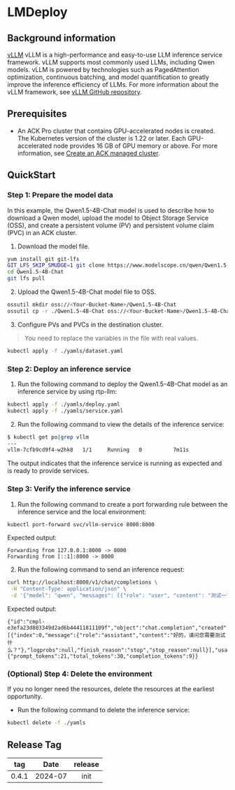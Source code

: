 # LMDeploy

## Background information

[vLLM](https://github.com/vllm-project/vllm) vLLM is a high-performance and easy-to-use LLM inference service framework.
vLLM supports most commonly used LLMs, including Qwen models. vLLM is powered by technologies such as PagedAttention
optimization, continuous batching, and model quantification to greatly improve the inference efficiency of LLMs. For
more information about the vLLM framework, see [vLLM GitHub repository](https://github.com/vllm-project/vllm).

## Prerequisites

- An ACK Pro cluster that contains GPU-accelerated nodes is created. The Kubernetes version of the cluster is 1.22 or
  later. Each GPU-accelerated node provides 16 GB of GPU memory or above. For more information,
  see [Create an ACK managed cluster](https://www.alibabacloud.com/help/en/ack/ack-managed-and-ack-dedicated/user-guide/create-an-ack-managed-cluster-2).

## QuickStart

### Step 1: Prepare the model data

In this example, the Qwen1.5-4B-Chat model is used to describe how to download a Qwen model, upload the model to Object
Storage Service (OSS), and create a persistent volume (PV) and persistent volume claim (PVC) in an ACK cluster.

1. Download the model file.

```bash
yum install git git-lfs
GIT_LFS_SKIP_SMUDGE=1 git clone https://www.modelscope.cn/qwen/Qwen1.5-4B-Chat.git
cd Qwen1.5-4B-Chat
git lfs pull
```

2. Upload the Qwen1.5-4B-Chat model file to OSS.

```bash
ossutil mkdir oss://<Your-Bucket-Name>/Qwen1.5-4B-Chat
ossutil cp -r ./Qwen1.5-4B-Chat oss://<Your-Bucket-Name>/Qwen1.5-4B-Chat
```

3. Configure PVs and PVCs in the destination cluster.

> You need to replace the variables in the file with real values.

```bash
kubectl apply -f ./yamls/dataset.yaml
```

### Step 2: Deploy an inference service

1. Run the following command to deploy the Qwen1.5-4B-Chat model as an inference service by using rtp-llm:

```bash
kubectl apply -f ./yamls/deploy.yaml
kubectl apply -f ./yamls/service.yaml
```

2. Run the following command to view the details of the inference service:

```bash
$ kubectl get po|grep vllm
---
vllm-7cfb9cd9f4-w2hk8   1/1     Running   0          7m11s
```

The output indicates that the inference service is running as expected and is ready to provide services.

### Step 3: Verify the inference service

1. Run the following command to create a port forwarding rule between the inference service and the local environment:

```bash
kubectl port-forward svc/vllm-service 8000:8000
```

Expected output:

```text
Forwarding from 127.0.0.1:8000 -> 8000
Forwarding from [::1]:8000 -> 8000
```

2. Run the following command to send an inference request:

```bash
curl http://localhost:8000/v1/chat/completions \
 -H "Content-Type: application/json" \
 -d '{"model": "qwen", "messages": [{"role": "user", "content": "测试一下"}], "max_tokens": 10, "temperature": 0.7, "top_p": 0.9, "seed": 10}'
```

Expected output:

```text
{"id":"cmpl-e3efa23d803349d2ad6b44411811109f","object":"chat.completion","created":1720161589,"model":"qwen","choices":[{"index":0,"message":{"role":"assistant","content":"好的，请问您需要测试什么？"},"logprobs":null,"finish_reason":"stop","stop_reason":null}],"usage":{"prompt_tokens":21,"total_tokens":30,"completion_tokens":9}}
```

### (Optional) Step 4: Delete the environment

If you no longer need the resources, delete the resources at the earliest opportunity.

- Run the following command to delete the inference service:

```bash
kubectl delete -f ./yamls
```

## Release Tag

|  tag  |  Date   | release |
|:-----:|:-------:|:-------:|
| 0.4.1 | 2024-07 |  init   |           


